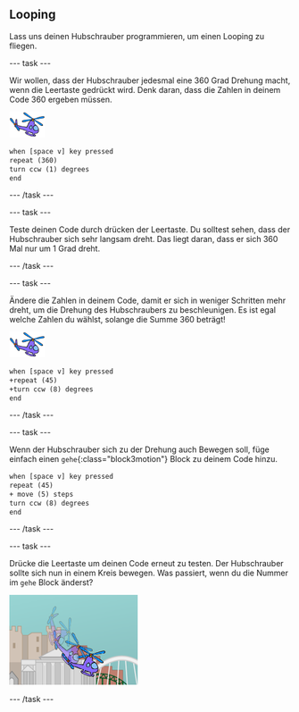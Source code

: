 ## Looping

Lass uns deinen Hubschrauber programmieren, um einen Looping zu fliegen.

--- task ---

Wir wollen, dass der Hubschrauber jedesmal eine 360 Grad Drehung macht, wenn die Leertaste gedrückt wird. Denk daran, dass die Zahlen in deinem Code 360 ergeben müssen.

![Hubschrauber Sprite](images/helicopter-sprite.png)

```blocks3
when [space v] key pressed
repeat (360)
turn ccw (1) degrees
end
```

--- /task ---

--- task ---

Teste deinen Code durch drücken der Leertaste. Du solltest sehen, dass der Hubschrauber sich sehr langsam dreht. Das liegt daran, dass er sich 360 Mal nur um 1 Grad dreht.

--- /task ---

--- task ---

Ändere die Zahlen in deinem Code, damit er sich in weniger Schritten mehr dreht, um die Drehung des Hubschraubers zu beschleunigen. Es ist egal welche Zahlen du wählst, solange die Summe 360 beträgt!

![Hubschrauber Sprite](images/helicopter-sprite.png)

```blocks3
when [space v] key pressed
+repeat (45)
+turn ccw (8) degrees
end
```

--- /task ---

--- task ---

Wenn der Hubschrauber sich zu der Drehung auch Bewegen soll, füge einfach einen `gehe`{:class="block3motion"} Block zu deinem Code hinzu.

```blocks3
when [space v] key pressed
repeat (45)
+ move (5) steps
turn ccw (8) degrees
end
```

--- /task ---

--- task ---

Drücke die Leertaste um deinen Code erneut zu testen. Der Hubschrauber sollte sich nun in einem Kreis bewegen. Was passiert, wenn du die Nummer im `gehe` Block änderst?

![Hubschrauber Looping](images/toys-helicopter-360-move-test.png)

--- /task ---

